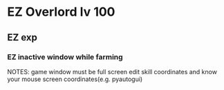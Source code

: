# EZ Overlord lv 100
## EZ exp
### EZ inactive window while farming

NOTES:
game window must be full screen
edit skill coordinates and know your mouse screen coordinates(e.g. pyautogui)